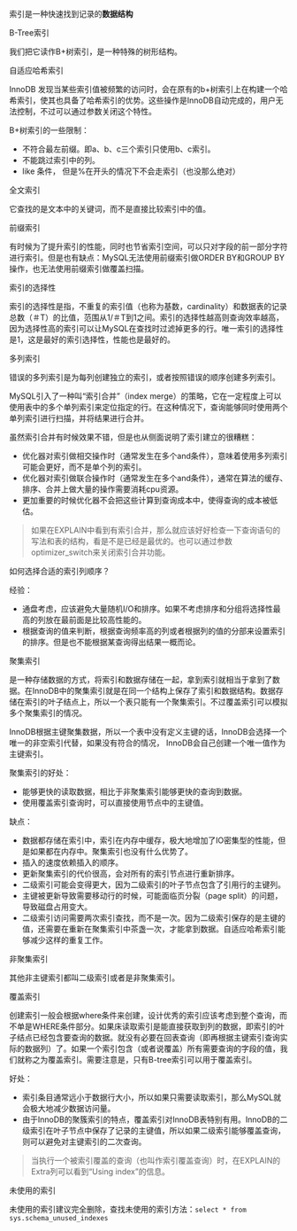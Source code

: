 索引是一种快速找到记录的**数据结构**

B-Tree索引 

我们把它读作B+树索引，是一种特殊的树形结构。

自适应哈希索引

InnoDB 发现当某些索引值被频繁的访问时，会在原有的b+树索引上在构建一个哈希索引，使其也具备了哈希索引的优势。这些操作是InnoDB自动完成的，用户无法控制，不过可以通过参数关闭这个特性。

B+树索引的一些限制：

- 不符合最左前缀。即a、b、c三个索引只使用b、c索引。
- 不能跳过索引中的列。
- like 条件， 但是%在开头的情况下不会走索引（也没那么绝对）



全文索引

它查找的是文本中的关键词，而不是直接比较索引中的值。



前缀索引

有时候为了提升索引的性能，同时也节省索引空间，可以只对字段的前一部分字符进行索引。但是也有缺点：MySQL无法使用前缀索引做ORDER BY和GROUP BY操作，也无法使用前缀索引做覆盖扫描。



索引的选择性

索引的选择性是指，不重复的索引值（也称为基数，cardinality）和数据表的记录总数（＃T）的比值，范围从1/＃T到1之间。索引的选择性越高则查询效率越高，因为选择性高的索引可以让MySQL在查找时过滤掉更多的行。唯一索引的选择性是1，这是最好的索引选择性，性能也是最好的。



多列索引

错误的多列索引是为每列创建独立的索引，或者按照错误的顺序创建多列索引。

MySQL引入了一种叫“索引合并”（index merge）的策略，它在一定程度上可以使用表中的多个单列索引来定位指定的行。在这种情况下，查询能够同时使用两个单列索引进行扫描，并将结果进行合并。

虽然索引合并有时候效果不错，但是也从侧面说明了索引建立的很糟糕：

- 优化器对索引做相交操作时（通常发生在多个and条件），意味着使用多列索引可能会更好，而不是单个列的索引。
- 优化器对索引做联合操作时（通常发生在多个and条件），通常在算法的缓存、排序、合并上做大量的操作需要消耗cpu资源。
- 更加重要的时候优化器不会把这些计算到查询成本中，使得查询的成本被低估。

> 如果在EXPLAIN中看到有索引合并，那么就应该好好检查一下查询语句的写法和表的结构，看是不是已经是最优的。也可以通过参数optimizer_switch来关闭索引合并功能。



如何选择合适的索引列顺序？

经验：

- 通盘考虑，应该避免大量随机I/O和排序。如果不考虑排序和分组将选择性最高的列放在最前面是比较高性能的。
- 根据查询的值来判断，根据查询频率高的列或者根据列的值的分部来设置索引的排序。但是也不能根据某查询得出结果一概而论。



聚集索引

是一种存储数据的方式，将索引和数据存储在一起，拿到索引就相当于拿到了数据。在InnoDB中的聚集索引就是在同一个结构上保存了索引和数据结构。数据存储在索引的叶子结点上，所以一个表只能有一个聚集索引。不过覆盖索引可以模拟多个聚集索引的情况。

InnoDB根据主键聚集数据，所以一个表中没有定义主键的话，InnoDB会选择一个唯一的非空索引代替，如果没有符合的情况， InnoDB会自己创建一个唯一值作为主键索引。

聚集索引的好处：

- 能够更快的读取数据，相比于非聚集索引能够更快的查询到数据。
- 使用覆盖索引查询时，可以直接使用节点中的主键值。

缺点：

- 数据都存储在索引中，索引在内存中缓存，极大地增加了IO密集型的性能，但是如果都在内存中。聚集索引也没有什么优势了。
- 插入的速度依赖插入的顺序。
- 更新聚集索引的代价很高，会对所有的索引节点进行重新排序。
- 二级索引可能会变得更大，因为二级索引的叶子节点包含了引用行的主键列。
- 主键被更新导致需要移动行的时候，可能面临页分裂（page split）的问题，导致磁盘占用变大。
- 二级索引访问需要两次索引查找，而不是一次。因为二级索引保存的是主键的值，还需要在重新在聚集索引中茶盏一次，才能拿到数据。自适应哈希索引能够减少这样的重复工作。



非聚集索引

其他非主键索引都叫二级索引或者是非聚集索引。



覆盖索引

创建索引一般会根据where条件来创建，设计优秀的索引应该考虑到整个查询，而不单是WHERE条件部分。如果床读取索引是能直接获取到列的数据，即索引的叶子结点已经包含要查询的数据。就没有必要在回表查询（即再根据主键索引查询实际的数据列）了。如果一个索引包含（或者说覆盖）所有需要查询的字段的值，我们就称之为覆盖索引。需要注意是，只有B-tree索引可以用于覆盖索引。

好处：

- 索引条目通常远小于数据行大小，所以如果只需要读取索引，那么MySQL就会极大地减少数据访问量。
- 由于InnoDB的聚簇索引的特点，覆盖索引对InnoDB表特别有用。InnoDB的二级索引在叶子节点中保存了记录的主键值，所以如果二级索引能够覆盖查询，则可以避免对主键索引的二次查询。



> 当执行一个被索引覆盖的查询（也叫作索引覆盖查询）时，在EXPLAIN的Extra列可以看到“Using index”的信息。



未使用的索引

未使用的索引建议完全删除，查找未使用的索引方法：`select * from sys.schema_unused_indexes`
